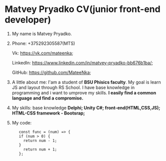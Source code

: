 # Matvey Pryadko CV(junior front-end developer)
1. My name is Matvey Pryadko.
2. Phone: +375292305587(MTS)  
  
   Vk: https://vk.com/mateenka;
   
   LinkedIn: https://www.linkedin.com/in/matvey-pryadko-bb676b1ba/;
   
   GitHub: https://github.com/MateeNka;
3. A little about me: I'am a student of **BSU Phisics faculty**. My goal is learn JS and layout through RS School.
   I have base knowledge in programming and i want to umprove my skills. **I easily find a common language and find a compromise.**
   
4. My skills: base knowledge **Delphi; Unity C#; front-end(HTML,CSS,JS); HTML-CSS framework - Bootsrap;** 

5. My code:
   ```
      const func = (num) => {  
      if (num > 0) {  
        return num - 1;  
      }
        return num + 1;  
      };
    
   ```
